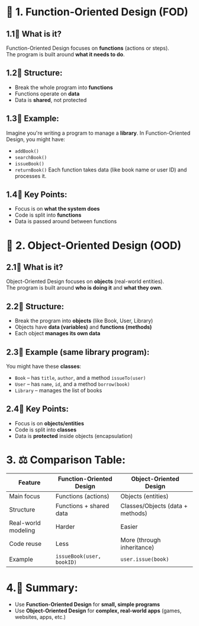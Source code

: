 ```table-of-contents
```
# 🧮 1. **Function-Oriented Design (FOD)**

## 1.1🧠 What is it?
Function-Oriented Design focuses on **functions** (actions or steps).  
The program is built around **what it needs to do**.
## 1.2🧱 Structure:
- Break the whole program into **functions**
- Functions operate on **data**
- Data is **shared**, not protected
## 1.3🧾 Example:
Imagine you're writing a program to manage a **library**.
In Function-Oriented Design, you might have:
- `addBook()`
- `searchBook()`
- `issueBook()`
- `returnBook()`
Each function takes data (like book name or user ID) and processes it.
## 1.4📌 Key Points:
- Focus is on **what the system does**
- Code is split into **functions**
- Data is passed around between functions
# 🧱 2. **Object-Oriented Design (OOD)**

## 2.1🧠 What is it?
Object-Oriented Design focuses on **objects** (real-world entities).  
The program is built around **who is doing it** and **what they own**.
## 2.2🧱 Structure:
- Break the program into **objects** (like Book, User, Library)
- Objects have **data (variables)** and **functions (methods)**
- Each object **manages its own data**
## 2.3🧾 Example (same library program):
You might have these **classes**:
- `Book` – has `title`, `author`, and a method `issueTo(user)`
- `User` – has `name`, `id`, and a method `borrow(book)`
- `Library` – manages the list of books
## 2.4📌 Key Points:
- Focus is on **objects/entities**
- Code is split into **classes**
- Data is **protected** inside objects (encapsulation)
# 3. ⚖️ Comparison Table:

|Feature|Function-Oriented Design|Object-Oriented Design|
|---|---|---|
|Main focus|Functions (actions)|Objects (entities)|
|Structure|Functions + shared data|Classes/Objects (data + methods)|
|Real-world modeling|Harder|Easier|
|Code reuse|Less|More (through inheritance)|
|Example|`issueBook(user, bookID)`|`user.issue(book)`|

# 4.🎯 Summary:
- Use **Function-Oriented Design** for **small, simple programs**
- Use **Object-Oriented Design** for **complex, real-world apps** (games, websites, apps, etc.)